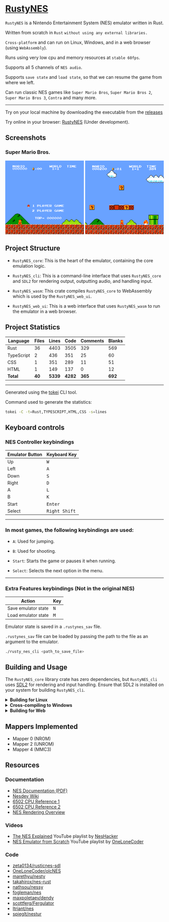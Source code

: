 # [RustyNES](https://vedant416.github.io/RustyNES/)

`RustyNES` is a Nintendo Entertainment System (NES) emulator written in Rust.

Written from scratch in `Rust` `without using any external libraries.`

`Cross-platform` and can run on Linux, Windows, and in a web browser (using `WebAssembly`).

Runs using very low cpu and memory resources at `stable 60fps`.

Supports all 5 channels of `NES audio`.

Supports `save state` and `load state`, so that we can resume the game from where we left.

Can run classic NES games like `Super Mario Bros`, `Super Mario Bros 2`, `Super Mario Bros 3`, `Contra` and many more.

---

Try on your local machine by downloading the executable from the [releases](https://github.com/vedant416/RustyNES/releases/tag/v1.0)

Try online in your browser: [RustyNES](https://vedant416.github.io/RustyNES/)
(Under development).

## Screenshots

### Super Mario Bros.

<img src="screenshots/image1.png" width=250> <img src="screenshots/image2.png" width=250>

## Project Structure

- `RustyNES_core`: This is the heart of the emulator, containing the core emulation logic.

- `RustyNES_cli`: This is a command-line interface that uses `RustyNES_core` and `SDL2` for rendering output, outputting audio, and handling input.

- `RustyNES_wasm`: This crate compiles `RustyNES_core` to WebAssembly which is used by the `RustyNES_web_ui`.

- `RustyNES_web_ui`: This is a web interface that uses `RustyNES_wasm` to run the emulator in a web browser.

## Project Statistics

| Language   | Files  | Lines    | Code     | Comments | Blanks  |
| ---------- | ------ | -------- | -------- | -------- | ------- |
| Rust       | 36     | 4403     | 3505     | 329      | 569     |
| TypeScript | 2      | 436      | 351      | 25       | 60      |
| CSS        | 1      | 351      | 289      | 11       | 51      |
| HTML       | 1      | 149      | 137      | 0        | 12      |
| **Total**  | **40** | **5339** | **4282** | **365**  | **692** |

---

Generated using the [tokei](https://github.com/XAMPPRocky/tokei)
CLI tool.

Command used to generate the statistics:

```bash
tokei -C -t=Rust,TYPESCRIPT,HTML,CSS -s=lines
```

## Keyboard controls

### NES Controller keybindings

| Emulator Button | Keyboard Key           |
| --------------- | ---------------------- |
| Up              | <kbd>W</kbd>           |
| Left            | <kbd>A</kbd>           |
| Down            | <kbd>S</kbd>           |
| Right           | <kbd>D</kbd>           |
| A               | <kbd>L</kbd>           |
| B               | <kbd>K</kbd>           |
| Start           | <kbd>Enter</kbd>       |
| Select          | <kbd>Right Shift</kbd> |

---

### In most games, the following keybindings are used:

- `A`: Used for jumping.

- `B`: Used for shooting.

- `Start`: Starts the game or pauses it when running.

- `Select`: Selects the next option in the menu.

---

### Extra Features keybindings (Not in the original NES)

| Action              | Key          |
| ------------------- | ------------ |
| Save emulator state | <kbd>N</kbd> |
| Load emulator state | <kbd>M</kbd> |

Emulator state is saved in a `.rustynes_sav` file.

`.rustynes_sav` file can be loaded by passing the path to the file as an argument to the emulator.

```bash
./rusty_nes_cli <path_to_save_file>
```

## Building and Usage

The `RustyNES_core` library crate has zero dependencies, but `RustyNES_cli` uses [SDL2](https://www.libsdl.org/) for rendering and input handling. Ensure that SDL2 is installed on your system for building `RustyNES_cli`.

<details>
<summary><strong>Building for Linux</strong></summary>

1. Build the project in release mode:

   ```bash
   cargo build --release
   ```

   The `rusty_nes_cli` executable will be in the `target/release` directory.

2. Run the executable with the path to the ROM file as an argument:

   ```bash
   ./rusty_nes_cli <path_to_rom_file>
   ```

3. To load a save file (`.rustynes_sav`), pass the path to the save file as an argument:

   ```bash
   ./rusty_nes_cli <path_to_save_file>
   ```

</details>

<details>
<summary><strong>Cross-compiling to Windows</strong></summary>

1. Add the Rust target for Windows:

   ```bash
   rustup target add x86_64-pc-windows-gnu
   ```

2. Install `mingw-w64`:

   ```bash
   sudo apt install mingw-w64
   ```

3. Build the project for Windows:

   ```bash
   cargo build --release --target=x86_64-pc-windows-gnu
   ```

   The `rusty_nes_cli.exe` executable will be in the `target/x86_64-pc-windows-gnu/release` directory, and the `SDL2.dll` file will be in the project root directory.

   For running the emulator on Windows, ensure the `SDL2.dll` file is in the same directory as the executable.

4. Run the executable with the path to the ROM file as an argument:

   ```bash
   rusty_nes_cli.exe <path_to_rom_file>
   ```

5. To load a save file (`.rustynes_sav`), pass the path to the save file as an argument:

   ```bash
   ./rusty_nes_cli <path_to_save_file>
   ```

</details>

<details>
<summary><strong>Building for Web</strong></summary>

1. Install `wasm-pack`:

   ```bash
   cargo install wasm-pack
   ```

2. In the `RustyNES_web_ui` directory, run:

   ```bash
   npm install
   npm run dev
   ```

   This command will build the `RustyNES_wasm` library and output the WebAssembly file and JavaScript bindings to the `RustyNES_web_ui/public/pkg` directory.

</details>

## Mappers Implemented

- Mapper 0 (NROM)
- Mapper 2 (UNROM)
- Mapper 4 (MMC3)

## Resources

### Documentation

- [NES Documentation (PDF)](http://nesdev.com/NESDoc.pdf)
- [Nesdev Wiki](https://www.nesdev.org/wiki/Nesdev_Wiki)
- [6502 CPU Reference 1](https://www.c64os.com/post/?p=39)
- [6502 CPU Reference 2](https://www.masswerk.at/6502/6502_instruction_set.html)
- [NES Rendering Overview](https://austinmorlan.com/posts/nes_rendering_overview/)

### Videos

- [The NES Explained] YouTube playlist by [NesHacker]
- [NES Emulator from Scratch] YouTube playlist by [OneLoneCoder]

[NES Emulator from Scratch]: https://www.youtube.com/playlist?list=PLrOv9FMX8xJHqMvSGB_9G9nZZ_4IgteYf
[The NES Explained]: https://youtube.com/playlist?list=PLgvDB6LWam2VDGPgUAMTEEMk0PUtCJs-n&si=Qoquh5uNFiug1iWz
[OneLoneCoder]: https://www.youtube.com/@javidx9
[NesHacker]: https://www.youtube.com/@NesHacker

### Code

- [zeta0134/rusticnes-sdl](https://github.com/zeta0134/rusticnes-sdl)
- [OneLoneCoder/olcNES](https://github.com/OneLoneCoder/olcNES)
- [marethyu/nesty](https://github.com/marethyu/nesty)
- [takahirox/nes-rust](https://github.com/takahirox/nes-rust)
- [nathsou/nessy](https://github.com/nathsou/nessy)
- [fogleman/nes](https://github.com/fogleman/nes)
- [maxpoletaev/dendy](https://github.com/maxpoletaev/dendy/)
- [scottferg/Fergulator](https://github.com/scottferg/Fergulator/)
- [ltriant/nes](https://github.com/ltriant/nes)
- [spieglt/nestur](https://github.com/spieglt/nestur)
